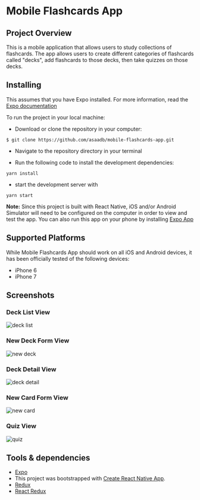 # Mobile Flashcards App


## Project Overview

This is a mobile application that allows users to study collections of flashcards. The app allows users to create different categories of flashcards called "decks", add flashcards to those decks, then take quizzes on those decks.

## Installing

This assumes that you have Expo installed. For more information, read the [Expo documentation](https://docs.expo.io/versions/latest/)

To run the project in your local machine:

* Download or clone the repository in your computer:
```
$ git clone https://github.com/asaadb/mobile-flashcards-app.git
```

* Navigate to the repository directory in your terminal

* Run the following code to install the development dependencies:

 ```
 yarn install
 ```

* start the development server with

```
yarn start
```
**Note:** Since this project is built with React Native, iOS and/or Android Simulator will need to be configured on the computer in order to view and test the app. You can also run this app on your phone by installing [Expo App](https://itunes.apple.com/app/apple-store/id982107779?ct=www&mt=8)


## Supported Platforms

While Mobile Flashcards App should work on all iOS and Android devices, it has been officially tested of the following devices:
- iPhone 6
- iPhone 7

## Screenshots

### Deck List View
![deck list](./images/deckList.PNG "Screenshot")

### New Deck Form View
![new deck](./images/newDeck.PNG "Screenshot")

### Deck Detail View
![deck detail](./images/DeckDetail.PNG "Screenshot")

### New Card Form View
![new card](./images/newCard.PNG "Screenshot")

### Quiz View
![quiz](./images/quiz.PNG "Screenshot")


## Tools & dependencies

* [Expo](https://expo.io/)
* This project was bootstrapped with [Create React Native App](https://github.com/react-community/create-react-native-app).
* [Redux](https://github.com/reduxjs/redux)
* [React Redux](https://github.com/reduxjs/react-redux)
